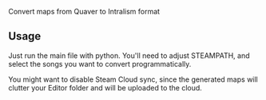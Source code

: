 Convert maps from Quaver to Intralism format

## Usage

Just run the main file with python. You'll need to adjust STEAMPATH, and select the songs you want to convert programmatically.

You might want to disable Steam Cloud sync, since the generated maps will clutter your Editor folder and will be uploaded to the cloud.
